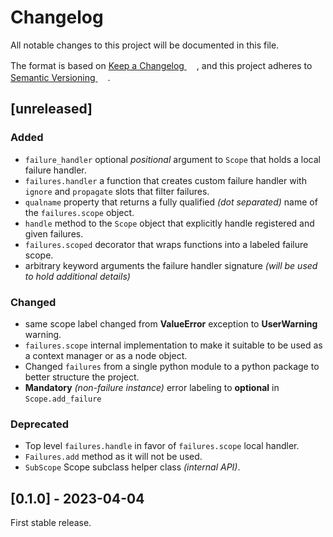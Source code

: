 # Changelog

All notable changes to this project will be documented in this file.

The format is based on <a href="https://keepachangelog.com/en/1.0.0/" target="_blank">Keep a Changelog <img src="https://raw.githubusercontent.com/FortAwesome/Font-Awesome/6.x/svgs/solid/arrow-up-right-from-square.svg" width="16" height="16"/></a>,
and this project adheres to <a href="https://semver.org/spec/v2.0.0.html" target="_blank">Semantic Versioning <img src="https://raw.githubusercontent.com/FortAwesome/Font-Awesome/6.x/svgs/solid/arrow-up-right-from-square.svg" width="16" height="16"/></a>.

## [unreleased]

### Added
- ``failure_handler`` optional _positional_ argument to ``Scope`` that holds a local failure handler.
- ``failures.handler`` a function that creates custom failure handler with ``ignore`` and ``propagate`` slots that filter failures.
- ```qualname``` property that returns a fully qualified _(dot separated)_ name of the ``failures.scope`` object.
- ``handle`` method to the ``Scope`` object that explicitly handle registered and given failures.
- ``failures.scoped`` decorator that wraps functions into a labeled failure scope.
- arbitrary keyword arguments the failure handler signature _(will be used to hold additional details)_

### Changed
- same scope label changed from **ValueError** exception to **UserWarning** warning.
- ``failures.scope`` internal implementation to make it suitable to be used as a context manager or as a node object.
- Changed ``failures`` from a single python module to a python package to better structure the project.
- **Mandatory** _(non-failure instance)_ error labeling to **optional** in ``Scope.add_failure``

### Deprecated
- Top level ``failures.handle`` in favor of ``failures.scope`` local handler.
- ```Failures.add``` method as it will not be used.
- ``SubScope`` Scope subclass helper class _(internal API)_.

## [0.1.0] - 2023-04-04
First stable release.